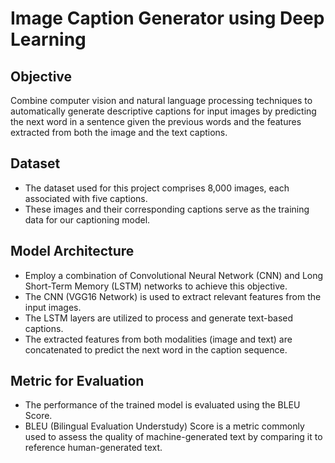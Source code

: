 # Image Caption Generator using Deep Learning

## Objective
Combine computer vision and natural language processing techniques to automatically generate descriptive captions for input images by predicting the next word in a sentence given the previous words and the features extracted from both the image and the text captions.

## Dataset
- The dataset used for this project comprises 8,000 images, each associated with five captions.
- These images and their corresponding captions serve as the training data for our captioning model.

## Model Architecture
- Employ a combination of Convolutional Neural Network (CNN) and Long Short-Term Memory (LSTM) networks to achieve this objective.
- The CNN (VGG16 Network) is used to extract relevant features from the input images.
- The LSTM layers are utilized to process and generate text-based captions.
- The extracted features from both modalities (image and text) are concatenated to predict the next word in the caption sequence.

## Metric for Evaluation
- The performance of the trained model is evaluated using the BLEU Score.
- BLEU (Bilingual Evaluation Understudy) Score is a metric commonly used to assess the quality of machine-generated text by comparing it to reference human-generated text.
